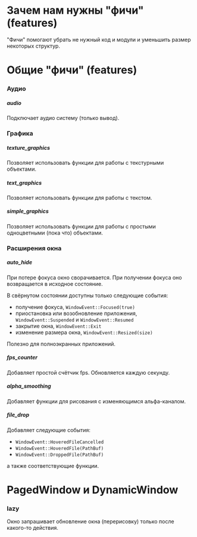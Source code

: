 # Зачем нам нужны "фичи" (features)

"Фичи" помогают убрать не нужный код и модули и уменьшить размер некоторых структур.



# Общие "фичи" (features)

### Аудио

##### audio

Подключает аудио систему (только вывод).



### Графика

##### texture_graphics

Позволяет использовать функции для работы с текстурными объектами.

##### text_graphics

Позволяет использовать функции для работы с текстом.

##### simple_graphics

Позволяет использовать функции для работы с простыми одноцветными (пока что) объектами.



### Расширения окна

##### auto_hide

При потере фокуса окно сворачивается.
При получении фокуса оно возвращается в исходное состояние.

В свёрнутом состоянии доступны только следующие события:
 - получение фокуса, `WindowEvent::Focused(true)`
 - приостановка или возобновление приложения,
 `WindowEvent::Suspended` и `WindowEvent::Resumed`
 - закрытие окна, `WindowEvent::Exit`
 - изменение размера окна, `WindowEvent::Resized(size)`

Полезно для полноэкранных приложений.

##### fps_counter

Добавляет простой счётчик fps. Обновляется каждую секунду.

##### alpha_smoothing

Добавляет функции для рисования с изменяющимся альфа-каналом.

##### file_drop

Добавляет следующие события:
 - `WindowEvent::HoveredFileCancelled`
 - `WindowEvent::HoveredFile(PathBuf)`
 - `WindowEvent::DroppedFile(PathBuf)`

а также соответствующие функции.



# PagedWindow и DynamicWindow

### lazy

Окно запрашивает обновление окна (перерисовку) только после какого-то действия.